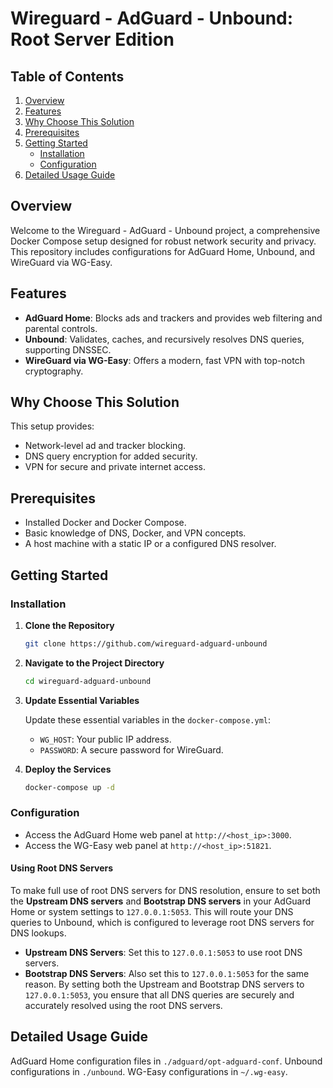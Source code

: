 # Wireguard - AdGuard - Unbound: Root Server Edition

## Table of Contents

1. [Overview](#overview)
2. [Features](#features)
3. [Why Choose This Solution](#why-choose-this-solution)
4. [Prerequisites](#prerequisites)
5. [Getting Started](#getting-started)
   - [Installation](#installation)
   - [Configuration](#configuration)
6. [Detailed Usage Guide](#detailed-usage-guide)

## Overview

Welcome to the Wireguard - AdGuard - Unbound project, a comprehensive Docker Compose setup designed for robust network security and privacy. This repository includes configurations for AdGuard Home, Unbound, and WireGuard via WG-Easy.

## Features

- **AdGuard Home**: Blocks ads and trackers and provides web filtering and parental controls.
- **Unbound**: Validates, caches, and recursively resolves DNS queries, supporting DNSSEC.
- **WireGuard via WG-Easy**: Offers a modern, fast VPN with top-notch cryptography.

## Why Choose This Solution

This setup provides:

- Network-level ad and tracker blocking.
- DNS query encryption for added security.
- VPN for secure and private internet access.

## Prerequisites

- Installed Docker and Docker Compose.
- Basic knowledge of DNS, Docker, and VPN concepts.
- A host machine with a static IP or a configured DNS resolver.

## Getting Started

### Installation

1. **Clone the Repository**

    ```bash
    git clone https://github.com/wireguard-adguard-unbound
    ```

2. **Navigate to the Project Directory**

    ```bash
    cd wireguard-adguard-unbound
    ```

3. **Update Essential Variables**

    Update these essential variables in the `docker-compose.yml`:

    - `WG_HOST`: Your public IP address.
    - `PASSWORD`: A secure password for WireGuard.
    
4. **Deploy the Services**

    ```bash
    docker-compose up -d
    ```

### Configuration

- Access the AdGuard Home web panel at `http://<host_ip>:3000`.
- Access the WG-Easy web panel at `http://<host_ip>:51821`.

#### Using Root DNS Servers

To make full use of root DNS servers for DNS resolution, ensure to set both the **Upstream DNS servers** and **Bootstrap DNS servers** in your AdGuard Home or system settings to `127.0.0.1:5053`. This will route your DNS queries to Unbound, which is configured to leverage root DNS servers for DNS lookups.
- **Upstream DNS Servers**: Set this to `127.0.0.1:5053` to use root DNS servers.
- **Bootstrap DNS Servers**: Also set this to `127.0.0.1:5053` for the same reason.
By setting both the Upstream and Bootstrap DNS servers to `127.0.0.1:5053`, you ensure that all DNS queries are securely and accurately resolved using the root DNS servers.

## Detailed Usage Guide

AdGuard Home configuration files in `./adguard/opt-adguard-conf`.
Unbound configurations in `./unbound`.
WG-Easy configurations in `~/.wg-easy`.


